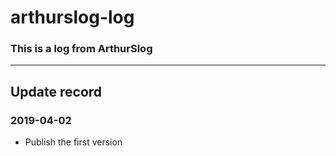 # arthurslog-log

### This is a log from ArthurSlog

---

## Update record

### 2019-04-02
* Publish the first version